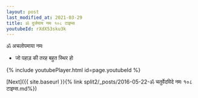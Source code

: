 ```yaml
---
layout: post
last_modified_at: 2021-03-29
title: ॐ दुर्जयाय नमः १०८ टाइम्स
youtubeId: rXdX53sku3k
---
```

 
 
 ॐ अचलोपमाया नमः  
 
 -  जो पहाड़ की तरह बहुत स्थिर हो 
 
  
 
  
 
 
 
 
 
 


{% include youtubePlayer.html id=page.youtubeId %}
 
[Next]({{ site.baseurl }}{% link  split2/_posts/2016-05-22-ॐ चतुर्वेदविदे नमः १०८ टाइम्स.md%})
 
